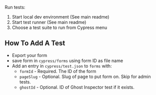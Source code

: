 Run tests:

1) Start local dev environment (See main readme)
2) Start test runner (See main readme)
3) Choose a test suite to run from Cypress menu

## How To Add A Test
* Export your form
* save form in `cypress/forms` using form ID as file name
* Add an entry in `cypress/test.json` to `forms` with:
    - `formId` - Required. The ID of the form
    - `pageSlug` - Optional. Slug of page to put form on. Skip for admin tests.
    - `ghostId` - Optional. ID of Ghost Inspector test if it exists.
